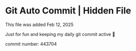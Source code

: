 # Git Auto Commit | Hidden File

This file was added Feb 12, 2025

Just for fun and keeping my daily git commit active 🤪

commit number: 443704
